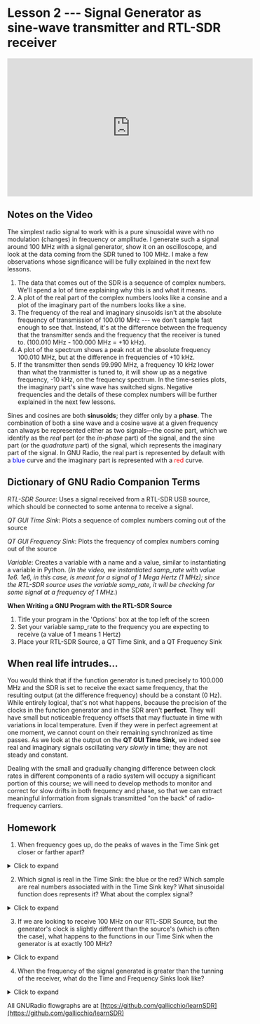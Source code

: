 # Lesson 2 --- Signal Generator as sine-wave transmitter and RTL-SDR receiver


<iframe width="560" height="315" src="https://www.youtube.com/embed/bV4oJTPlAeQ" title="YouTube video player" frameborder="0" allow="accelerometer; autoplay; clipboard-write; encrypted-media; gyroscope; picture-in-picture" allowfullscreen></iframe>


## Notes on the Video

The simplest radio signal to work with is a pure sinusoidal wave with no modulation (changes) in frequency or amplitude. I generate such a signal around 100 MHz with a signal generator, show it on an oscilloscope, and look at the data coming from the SDR tuned to 100 MHz. I make a few observations whose significance will be fully explained in the next few lessons.

1. The data that comes out of the SDR is a sequence of complex numbers. We'll spend a lot of time explaining why this is and what it means.
2. A plot of the real part of the complex numbers looks like a consine and a plot of the imaginary part of the numbers looks like a sine.
3. The frequency of the real and imaginary sinusoids isn't at the absolute frequency of transmission of 100.010 MHz --- we don't sample fast enough to see that. Instead, it's at the difference between the frequency that the transmitter sends and the frequency that the receiver is tuned to. (100.010 MHz - 100.000 MHz = +10 kHz).
4. A plot of the spectrum shows a peak not at the absolute frequency 100.010 MHz, but at the difference in frequencies of +10 kHz.
5. If the transmitter then sends 99.990 MHz, a frequency 10 kHz lower than what the tranmistter is tuned to, it will show up as a negative frequency, -10 kHz, on the frequency spectrum. In the time-series plots, the imaginary part's sine wave has switched signs. Negative frequencies and the details of these complex numbers will be further explained in the next few lessons.

Sines and cosines are both **sinusoids**; they differ only by a **phase**. The combination of both a sine wave and a cosine wave at a given frequency can always be represented either as two signals—the cosine part, which we identify as the _real_ part (or the _in-phase_ part) of the signal, and the sine part (or the _quadrature_ part) of the signal, which represents the imaginary part of the signal. In GNU Radio, the real part is represented by default with a <span style='color:blue;'>blue</span> curve and the imaginary part is represented with a <span style='color:red;'>red</span> curve.


## Dictionary of GNU Radio Companion Terms

<i>RTL-SDR Source</i>: Uses a signal received from a RTL-SDR USB source, which should be connected to some antenna to receive a signal.

<i>QT GUI Time Sink</i>: Plots a sequence of complex numbers coming out of the source

<i>QT GUI Frequency Sink</i>: Plots the frequency of complex numbers coming out of the source

<i>Variable</i>: Creates a variable with a name and a value, similar to instantiating a variable in Python. (<i>In the video, we instantiated samp_rate with value 1e6. 1e6, in this case, is meant for a signal of 1 Mega Hertz (1 MHz); since the RTL-SDR source uses the variable samp_rate, it will be checking for some signal at a frequency of 1 MHz.</i>)


<b> When Writing a GNU Program with the RTL-SDR Source </b>
1. Title your program in the 'Options' box at the top left of the screen
2. Set your variable samp_rate to the frequency you are expecting to receive (a value of 1 means 1 Hertz)
3. Place your RTL-SDR Source, a QT Time Sink, and a QT Frequency Sink


## When real life intrudes...

You would think that if the function generator is tuned precisely to 100.000 MHz and the SDR is set to receive the exact same frequency, that the resulting output (at the difference frequency) should be a constant (0 Hz). While entirely logical, that's not what happens, because the precision of the clocks in the function generator and in the SDR aren't **perfect**. They will have small but noticeable frequency offsets that may fluctuate in time with variations in local temperature. Even if they were in perfect agreement at one moment, we cannot count on their remaining synchronized as time passes. As we look at the output on the **QT GUI Time Sink**, we indeed see real and imaginary signals oscillating _very slowly_ in time; they are not steady and constant. 

Dealing with the small and gradually changing difference between clock rates in different components of a radio system will occupy a significant portion of this course; we will need to develop methods to monitor and correct for slow drifts in both frequency and phase, so that we can extract meaningful information from signals transmitted "on the back" of radio-frequency carriers.

## Homework

1. When frequency goes up, do the peaks of waves in the Time Sink get closer or farther apart?

<details markdown='block'>
<summary markdown='span'> Click to expand </summary>

The peaks should get **closer** together.
</details>

2. Which signal is real in the Time Sink: the blue or the red? Which sample are real numbers associated with in the Time Sink key? What sinusoidal function does represents it? What about the complex signal?

<details markdown='block'>
<summary markdown='span'> Click to expand </summary>

The blue wave is the real wave. It is indicated by sample 1 - additionally, it is considered as a cosine wave. Inversely, the red wave represents the complex part of the signal. This is sample 2, and it's sinusoidal function is a sine function.
</details>

3. If we are looking to receive 100 MHz on our RTL-SDR Source, but the generator's clock is slightly different than the source's (which is often the case), what happens to the functions in our Time Sink when the generator is at exactly 100 MHz?

<details markdown='block'>
<summary markdown='span'> Click to expand </summary>

The plots will very slowly oscillate.
</details>

4. When the frequency of the signal generated is greater than the tunning of the receiver, what do the Time and Frequency Sinks look like?

<details markdown='block'>
<summary markdown='span'> Click to expand </summary>

The real signal reaches its maximum before the imaginary signal in the Time Sink, and the peak on the Frequency sink lies above the value we're looking for.
</details>

All GNURadio flowgraphs are at [https://github.com/gallicchio/learnSDR](https://github.com/gallicchio/learnSDR)

<!--
Transmit a 100 MHz sine wave from a signal generator simultaneously into a real oscilloscope and a BNC with hooks.

Tune the RTL-SDR to 100 MHz. You get a complex exponential out. Why not a real sinusoidal signal? What does this complex number mean? Understanding this is half the SDR battle.

Tune the generator up and down. Tune the SDR up and down. See the signal go up and down in time and frequency and maybe constellation plots.

See it go below zero frequency and explain what's going on. "Negative frequencies!?" Observe that the real and imaginary parts either lead or lag each other depending on sign of frequency.

See that it's basically a constant (or at least very slow moving) when you're tuned spot on, but the phase is arbitrary.

You need to deal with these small oscillator mismatches when you use different hardware to transmit and receive -- oscillators drift in time and frequency and when you move around.

HW Check time signal at 25.000 MHz WWV North of Denver Colorado. Hmm. Need to use 1 MHz sample_rate because otherwise the bottom of the band is below the RTL-SDR limit.

Carry the antenna around the room or close to signals. Try finding places that have the most activity, and what type of waves or what amplitude they give off.

Zoe's additions:
1. Transmit a signal from a signal generator through an oscilloscope and through your RTL-SDR radio to see the difference like we did in the video. Try approaching the MHz frequency that your GNU Radio Companion is set to using the signal generator, and make sure that you see the sinosoidal functions become flat planes.
2. Tune the generator up and down. In the QT folder (where you found QT GUI Frequency Sink), find the `QT GUI Constellation Sink` and attach that to to the RTL-SDR block. What do you see as you change the frequency? What doesn't change?
3. If you move the signal generator below 0 MHz, what does that negative frequency mean? What happens to the sinosoidal functions when you make the frequency negative? Explain why.
4. Carry your antenna and computer around the room. Try to find the places in your room with the most frequency or radio activity, and what types of waves and what level of amplitude they give off. If you are around a larger structure that carries, receives, or produces signals, like a radio tower, try walking nearby and seeing what happens.

--> 
